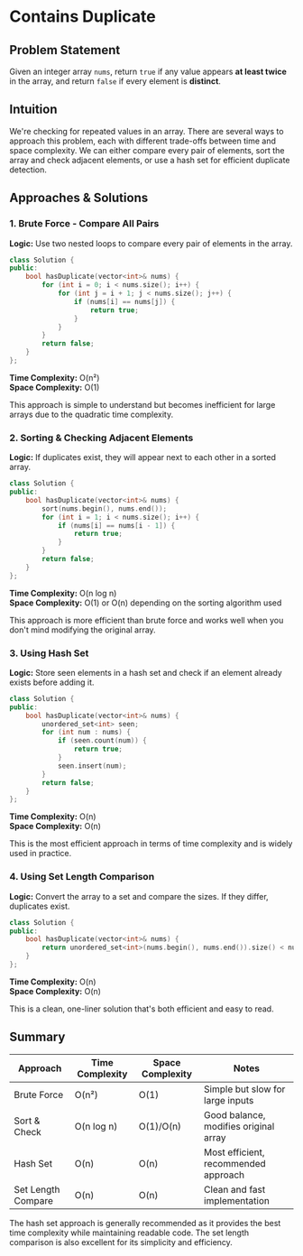 # Contains Duplicate

## Problem Statement
Given an integer array `nums`, return `true` if any value appears **at least twice** in the array, and return `false` if every element is **distinct**.

## Intuition
We're checking for repeated values in an array. There are several ways to approach this problem, each with different trade-offs between time and space complexity. We can either compare every pair of elements, sort the array and check adjacent elements, or use a hash set for efficient duplicate detection.

## Approaches & Solutions

### 1. Brute Force - Compare All Pairs
**Logic:** Use two nested loops to compare every pair of elements in the array.

```cpp
class Solution {
public:
    bool hasDuplicate(vector<int>& nums) {
        for (int i = 0; i < nums.size(); i++) {
            for (int j = i + 1; j < nums.size(); j++) {
                if (nums[i] == nums[j]) {
                    return true;
                }
            }
        }
        return false;
    }
};
```

**Time Complexity:** O(n²)  
**Space Complexity:** O(1)

This approach is simple to understand but becomes inefficient for large arrays due to the quadratic time complexity.

### 2. Sorting & Checking Adjacent Elements
**Logic:** If duplicates exist, they will appear next to each other in a sorted array.

```cpp
class Solution {
public:
    bool hasDuplicate(vector<int>& nums) {
        sort(nums.begin(), nums.end());
        for (int i = 1; i < nums.size(); i++) {
            if (nums[i] == nums[i - 1]) {
                return true;
            }
        }
        return false;
    }
};
```

**Time Complexity:** O(n log n)  
**Space Complexity:** O(1) or O(n) depending on the sorting algorithm used

This approach is more efficient than brute force and works well when you don't mind modifying the original array.

### 3. Using Hash Set
**Logic:** Store seen elements in a hash set and check if an element already exists before adding it.

```cpp
class Solution {
public:
    bool hasDuplicate(vector<int>& nums) {
        unordered_set<int> seen;
        for (int num : nums) {
            if (seen.count(num)) {
                return true;
            }
            seen.insert(num);
        }
        return false;
    }
};
```

**Time Complexity:** O(n)  
**Space Complexity:** O(n)

This is the most efficient approach in terms of time complexity and is widely used in practice.

### 4. Using Set Length Comparison
**Logic:** Convert the array to a set and compare the sizes. If they differ, duplicates exist.

```cpp
class Solution {
public:
    bool hasDuplicate(vector<int>& nums) {
        return unordered_set<int>(nums.begin(), nums.end()).size() < nums.size();
    }
};
```

**Time Complexity:** O(n)  
**Space Complexity:** O(n)

This is a clean, one-liner solution that's both efficient and easy to read.

## Summary

| Approach | Time Complexity | Space Complexity | Notes |
|----------|----------------|------------------|-------|
| Brute Force | O(n²) | O(1) | Simple but slow for large inputs |
| Sort & Check | O(n log n) | O(1)/O(n) | Good balance, modifies original array |
| Hash Set | O(n) | O(n) | Most efficient, recommended approach |
| Set Length Compare | O(n) | O(n) | Clean and fast implementation |

The hash set approach is generally recommended as it provides the best time complexity while maintaining readable code. The set length comparison is also excellent for its simplicity and efficiency.


